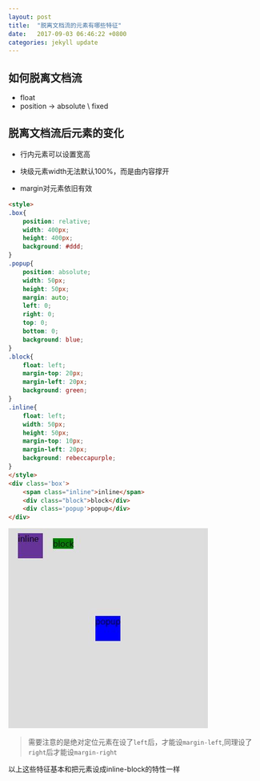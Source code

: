 ```yaml
---
layout: post
title:  "脱离文档流的元素有哪些特征"
date:   2017-09-03 06:46:22 +0800
categories: jekyll update
---
```


## 如何脱离文档流
- float
- position -> absolute \ fixed

## 脱离文档流后元素的变化

- 行内元素可以设置宽高

- 块级元素width无法默认100%，而是由内容撑开

- margin对元素依旧有效

```html
<style>
.box{
    position: relative;
    width: 400px;
    height: 400px;
    background: #ddd;
}
.popup{
    position: absolute;
    width: 50px;
    height: 50px;
    margin: auto;
    left: 0;
    right: 0;
    top: 0;
    bottom: 0;
    background: blue;
}
.block{
    float: left;
    margin-top: 20px;
    margin-left: 20px;
    background: green;
}
.inline{
    float: left;
    width: 50px;
    height: 50px;
    margin-top: 10px;
    margin-left: 20px;
    background: rebeccapurple;
}
</style>
<div class='box'>
    <span class="inline">inline</span>
    <div class="block">block</div>
    <div class='popup'>popup</div>
</div>

```
![脱离文档流](/assets/images/2017-09-03/out-of-document-flow.jpg "脱离文档流")

> 需要注意的是绝对定位元素在设了`left`后，才能设`margin-left`,同理设了`right`后才能设`margin-right`

以上这些特征基本和把元素设成inline-block的特性一样